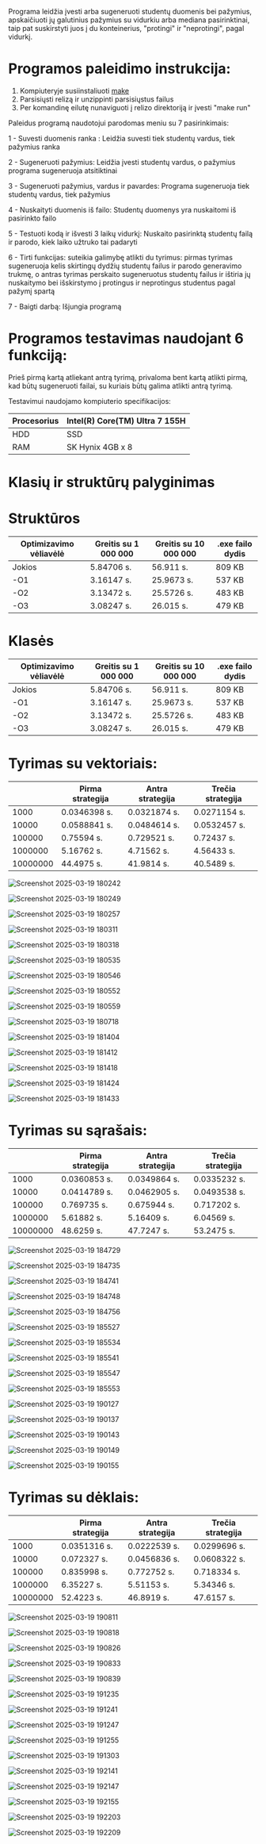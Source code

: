 Programa leidžia įvesti arba sugeneruoti studentų duomenis bei pažymius, apskaičiuoti jų galutinius pažymius su vidurkiu arba mediana pasirinktinai, taip pat suskirstyti juos į du konteinerius, "protingi" ir "neprotingi", pagal vidurkį.

# Programos paleidimo instrukcija:
1. Kompiuteryje susiinstaliuoti [make](https://gnuwin32.sourceforge.net/packages/make.htm)
2. Parsisiųsti relizą ir unzippinti parsisiųstus failus
3. Per komandinę eilutę nunaviguoti į relizo direktoriją ir įvesti "make run"

Paleidus programą naudotojui parodomas meniu su 7 pasirinkimais:

1 - Suvesti duomenis ranka : Leidžia suvesti tiek studentų vardus, tiek pažymius ranka

2 - Sugeneruoti pažymius: Leidžia įvesti studentų vardus, o pažymius programa sugeneruoja atsitiktinai

3 - Sugeneruoti pažymius, vardus ir pavardes: Programa sugeneruoja tiek studentų vardus, tiek pažymius

4 - Nuskaityti duomenis iš failo: Studentų duomenys yra nuskaitomi iš pasirinkto failo

5 - Testuoti kodą ir išvesti 3 laikų vidurkį: Nuskaito pasirinktą studentų failą ir parodo, kiek laiko užtruko tai padaryti

6 - Tirti funkcijas: suteikia galimybę atlikti du tyrimus: pirmas tyrimas sugeneruoja kelis skirtingų dydžių studentų failus ir parodo generavimo trukmę, o antras tyrimas perskaito sugeneruotus studentų failus ir ištiria jų nuskaitymo bei išskirstymo į protingus ir neprotingus studentus pagal pažymį spartą

7 - Baigti darbą: Išjungia programą


# Programos testavimas naudojant 6 funkciją:

Prieš pirmą kartą atliekant antrą tyrimą, privaloma bent kartą atlikti pirmą, kad būtų sugeneruoti failai, su kuriais būtų galima atlikti antrą tyrimą.

Testavimui naudojamo kompiuterio specifikacijos:

|Procesorius | Intel(R) Core(TM) Ultra 7 155H|
|------------|-------------------------------|
| HDD        | SSD                           |
| RAM        | SK Hynix 4GB x 8              |


# Klasių ir struktūrų palyginimas

# Struktūros 
|Optimizavimo vėliavėlė| Greitis su 1 000 000 | Greitis su 10 000 000 | .exe failo dydis |
|----------------------|----------------------|-----------------------|------------------|
| Jokios               | 5.84706 s.           | 56.911 s.             | 809 KB           |
| -O1                  | 3.16147 s.           | 25.9673 s.            | 537 KB           |
| -O2                  | 3.13472 s.           | 25.5726 s.            | 483 KB           |
| -O3                  | 3.08247 s.           | 26.015 s.             | 479 KB           |

# Klasės
|Optimizavimo vėliavėlė| Greitis su 1 000 000 | Greitis su 10 000 000 | .exe failo dydis |
|----------------------|----------------------|-----------------------|------------------|
| Jokios               | 5.84706 s.           | 56.911 s.             | 809 KB           |
| -O1                  | 3.16147 s.           | 25.9673 s.            | 537 KB           |
| -O2                  | 3.13472 s.           | 25.5726 s.            | 483 KB           |
| -O3                  | 3.08247 s.           | 26.015 s.             | 479 KB           |

# Tyrimas su vektoriais:


|         | Pirma strategija | Antra strategija | Trečia strategija |
|---------|------------------|------------------|-------------------|
|1000     |  0.0346398 s.    |  0.0321874 s.    |  0.0271154 s.     |
|10000    |  0.0588841 s.    |  0.0484614 s.    |  0.0532457 s.     |
|100000   |  0.75594 s.      |  0.729521 s.     |  0.72437 s.       |
|1000000  |  5.16762 s.      |  4.71562 s.      |  4.56433 s.       |
|10000000 |  44.4975 s.      |  41.9814 s.      |  40.5489 s.       |



![Screenshot 2025-03-19 180242](https://github.com/user-attachments/assets/52283516-6271-4bb5-8f15-0a637564a27f)

![Screenshot 2025-03-19 180249](https://github.com/user-attachments/assets/9566a5da-7402-46af-9e3b-b5db8295ce58)

![Screenshot 2025-03-19 180257](https://github.com/user-attachments/assets/c4b1f65a-bda3-4eb8-8a29-199701696b32)

![Screenshot 2025-03-19 180311](https://github.com/user-attachments/assets/b6806a10-d603-4c0d-9bbd-736a195a8a93)

![Screenshot 2025-03-19 180318](https://github.com/user-attachments/assets/2fb32136-dea1-42b3-a38d-812eaa4b59a2)

![Screenshot 2025-03-19 180535](https://github.com/user-attachments/assets/5d9b25e9-add2-4eb8-83ed-4062761e40e4)

![Screenshot 2025-03-19 180546](https://github.com/user-attachments/assets/4015ef6d-048b-4107-a7e2-75f7176d97e3)

![Screenshot 2025-03-19 180552](https://github.com/user-attachments/assets/30903e09-e85a-4fcd-91b6-e75b82b8ca97)

![Screenshot 2025-03-19 180559](https://github.com/user-attachments/assets/50ba0036-8f23-41f1-9e74-a1cbc9f475d4)

![Screenshot 2025-03-19 180718](https://github.com/user-attachments/assets/b6f3fe50-3bcf-47fb-bb0d-a4e0e09cd706)

![Screenshot 2025-03-19 181404](https://github.com/user-attachments/assets/720c5026-68f3-4092-8f99-23eb61697f07)

![Screenshot 2025-03-19 181412](https://github.com/user-attachments/assets/15f5daeb-1160-4872-aebd-c3af9f002396)

![Screenshot 2025-03-19 181418](https://github.com/user-attachments/assets/876b4542-b728-4cef-985e-cd0fd56d730c)

![Screenshot 2025-03-19 181424](https://github.com/user-attachments/assets/76a0548e-94b1-477d-9faa-c65f5ca2ee9c)

![Screenshot 2025-03-19 181433](https://github.com/user-attachments/assets/3814e0cc-1c6c-4878-84b1-2f26991fd1db)



# Tyrimas su sąrašais:

|         | Pirma strategija | Antra strategija | Trečia strategija |
|---------|------------------|------------------|-------------------|
|1000     | 0.0360853 s.     |   0.0349864 s.   |  0.0335232 s.     |
|10000    | 0.0414789 s.     |   0.0462905 s.   |  0.0493538 s.     |
|100000   | 0.769735 s.      |   0.675944 s.    |  0.717202 s.      |
|1000000  | 5.61882 s.       |   5.16409 s.     |  6.04569 s.       |
|10000000 | 48.6259 s.       |   47.7247 s.     |  53.2475 s.       |


![Screenshot 2025-03-19 184729](https://github.com/user-attachments/assets/ab46fc6a-d17c-46fe-ac16-17c23691a384)

![Screenshot 2025-03-19 184735](https://github.com/user-attachments/assets/2edab06f-b4f4-4b95-b518-69c3b3d9119f)

![Screenshot 2025-03-19 184741](https://github.com/user-attachments/assets/eb72004b-5bdb-4cd9-b46d-e08bb1340d3c)

![Screenshot 2025-03-19 184748](https://github.com/user-attachments/assets/31a86349-47b3-463e-b46c-6033bf7ce4d0)

![Screenshot 2025-03-19 184756](https://github.com/user-attachments/assets/ac58be49-8ea2-49ac-90c5-8f560e1b3398)

![Screenshot 2025-03-19 185527](https://github.com/user-attachments/assets/4d47da72-18f7-4586-a68c-2d5f2429d7d6)

![Screenshot 2025-03-19 185534](https://github.com/user-attachments/assets/edfdf22e-5e2c-41f5-a979-941618e5f924)

![Screenshot 2025-03-19 185541](https://github.com/user-attachments/assets/6e20ad8c-e060-4729-9dfa-999c0d507c53)

![Screenshot 2025-03-19 185547](https://github.com/user-attachments/assets/6577c680-f944-41e6-a787-e807feb7f717)

![Screenshot 2025-03-19 185553](https://github.com/user-attachments/assets/8492a1ea-81a2-469c-b0fd-3f1964b812cd)

![Screenshot 2025-03-19 190127](https://github.com/user-attachments/assets/ad163cab-7a78-4123-be18-748fa06114e5)

![Screenshot 2025-03-19 190137](https://github.com/user-attachments/assets/e66e422c-58be-4992-bea2-5ca9b4de47b5)

![Screenshot 2025-03-19 190143](https://github.com/user-attachments/assets/26648068-b282-4025-af63-4f5e70f9c6d3)

![Screenshot 2025-03-19 190149](https://github.com/user-attachments/assets/912f45ff-6fdd-46f5-b7dd-81009ad090db)

![Screenshot 2025-03-19 190155](https://github.com/user-attachments/assets/933cd70b-d6e7-4458-b616-7d8bbcb92fe7)

# Tyrimas su dėklais:


|         | Pirma strategija | Antra strategija | Trečia strategija |
|---------|------------------|------------------|-------------------|
|1000     | 0.0351316 s.     | 0.0222539 s.     |  0.0299696 s.     |
|10000    | 0.072327 s.      | 0.0456836 s.     |  0.0608322 s.     |
|100000   | 0.835998 s.      | 0.772752 s.      |  0.718334 s.      |
|1000000  | 6.35227 s.       | 5.51153 s.       |  5.34346 s.       |
|10000000 | 52.4223 s.       | 46.8919 s.       |  47.6157 s.       |



![Screenshot 2025-03-19 190811](https://github.com/user-attachments/assets/8743cdbb-d5ab-4e2a-bc6c-e93d04bb1ed2)

![Screenshot 2025-03-19 190818](https://github.com/user-attachments/assets/35ad56a1-34df-47ed-be5f-c80a42b0d290)

![Screenshot 2025-03-19 190826](https://github.com/user-attachments/assets/7de998f2-9847-4fe5-9249-70d528d481f4)

![Screenshot 2025-03-19 190833](https://github.com/user-attachments/assets/7b25ebaf-bce1-45bb-a4fe-bd674496d43e)

![Screenshot 2025-03-19 190839](https://github.com/user-attachments/assets/672c418a-54a8-415b-8d53-5132df36b47c)

![Screenshot 2025-03-19 191235](https://github.com/user-attachments/assets/70fa904f-ebe8-4bce-9987-04f0f032a6fe)

![Screenshot 2025-03-19 191241](https://github.com/user-attachments/assets/51589f6e-46ca-4f43-8ee8-f378d1a5a36f)

![Screenshot 2025-03-19 191247](https://github.com/user-attachments/assets/94f35ed5-fed8-471f-a155-8e1559a18ef1)

![Screenshot 2025-03-19 191255](https://github.com/user-attachments/assets/68b5dcd7-7a1f-40e3-9ef7-a0ec655ce133)

![Screenshot 2025-03-19 191303](https://github.com/user-attachments/assets/f8ca03fe-7b21-4cf2-9e2e-e8ec7e0e3b5b)

![Screenshot 2025-03-19 192141](https://github.com/user-attachments/assets/d54e5127-d3cb-4c7f-9fbb-c795691d57bf)

![Screenshot 2025-03-19 192147](https://github.com/user-attachments/assets/87c147e0-73ee-46de-b243-2667e620d3b8)

![Screenshot 2025-03-19 192155](https://github.com/user-attachments/assets/94be231a-85c6-4c93-931c-607a46f8233a)

![Screenshot 2025-03-19 192203](https://github.com/user-attachments/assets/539cedc1-030c-44d3-b456-a0fec8cf9099)

![Screenshot 2025-03-19 192209](https://github.com/user-attachments/assets/cc428260-fe85-4ddc-bc7d-e52bb676a9f6)
